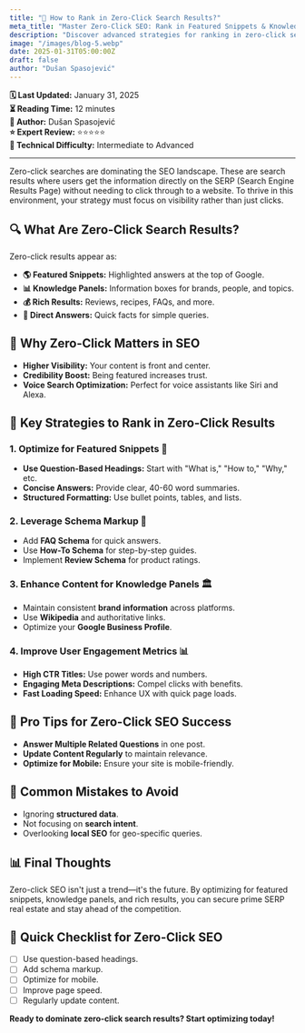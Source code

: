 ```yaml
---
title: "🎯 How to Rank in Zero-Click Search Results?"
meta_title: "Master Zero-Click SEO: Rank in Featured Snippets & Knowledge Panels"
description: "Discover advanced strategies for ranking in zero-click search results. Learn how to optimize for featured snippets, knowledge panels, and other rich results that drive visibility and traffic."
image: "/images/blog-5.webp"
date: 2025-01-31T05:00:00Z
draft: false
author: "Dušan Spasojević"
---
```


**🗓️ Last Updated:** January 31, 2025  
**⏳ Reading Time:** 12 minutes  
**👤 Author:** Dušan Spasojević  
**⭐ Expert Review:** ⭐⭐⭐⭐⭐  
**🌟 Technical Difficulty:** Intermediate to Advanced

---

Zero-click searches are dominating the SEO landscape. These are search results where users get the information directly on the SERP (Search Engine Results Page) without needing to click through to a website. To thrive in this environment, your strategy must focus on visibility rather than just clicks.

## 🔍 What Are Zero-Click Search Results?

Zero-click results appear as:

- **🌎 Featured Snippets:** Highlighted answers at the top of Google.
- **📊 Knowledge Panels:** Information boxes for brands, people, and topics.
- **💰 Rich Results:** Reviews, recipes, FAQs, and more.
- **🚀 Direct Answers:** Quick facts for simple queries.

## 🚀 Why Zero-Click Matters in SEO

- **Higher Visibility:** Your content is front and center.
- **Credibility Boost:** Being featured increases trust.
- **Voice Search Optimization:** Perfect for voice assistants like Siri and Alexa.

## 📆 Key Strategies to Rank in Zero-Click Results

### 1. **Optimize for Featured Snippets 🌟**

- **Use Question-Based Headings:** Start with "What is," "How to," "Why," etc.
- **Concise Answers:** Provide clear, 40-60 word summaries.
- **Structured Formatting:** Use bullet points, tables, and lists.

### 2. **Leverage Schema Markup 🔖**

- Add **FAQ Schema** for quick answers.
- Use **How-To Schema** for step-by-step guides.
- Implement **Review Schema** for product ratings.

### 3. **Enhance Content for Knowledge Panels 🏛️**

- Maintain consistent **brand information** across platforms.
- Use **Wikipedia** and authoritative links.
- Optimize your **Google Business Profile**.

### 4. **Improve User Engagement Metrics 📊**

- **High CTR Titles:** Use power words and numbers.
- **Engaging Meta Descriptions:** Compel clicks with benefits.
- **Fast Loading Speed:** Enhance UX with quick page loads.

## 🚀 Pro Tips for Zero-Click SEO Success

- **Answer Multiple Related Questions** in one post.
- **Update Content Regularly** to maintain relevance.
- **Optimize for Mobile:** Ensure your site is mobile-friendly.

## 🌊 Common Mistakes to Avoid

- Ignoring **structured data**.
- Not focusing on **search intent**.
- Overlooking **local SEO** for geo-specific queries.

## 📊 Final Thoughts

Zero-click SEO isn't just a trend—it's the future. By optimizing for featured snippets, knowledge panels, and rich results, you can secure prime SERP real estate and stay ahead of the competition.

## 🚀 Quick Checklist for Zero-Click SEO

- [ ] Use question-based headings.
- [ ] Add schema markup.
- [ ] Optimize for mobile.
- [ ] Improve page speed.
- [ ] Regularly update content.

**Ready to dominate zero-click search results? Start optimizing today!**

